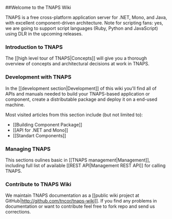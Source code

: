 ##Welcome to the TNAPS Wiki

TNAPS is a free cross-platform application server for .NET, Mono, and Java, with excellent component-driven architecture. Note for scripting fans: yes, we are going to support script languages (Ruby, Python and JavaScript) using DLR in the upcoming releases.

### Introduction to TNAPS

The [[high level tour of TNAPS|Concepts]] will give you a thorough overview of concepts and architectural decisions at work in TNAPS.

### Development with TNAPS

In the [[development section|Development]] of this wiki you'll find all of APIs and manuals needed to build your TNAPS-based application or component, create a distributable package and deploy it on a end-used machine. 

Most visited articles from this section include (but not limited to):

* [[Building Component Package]]
* [[API for .NET and Mono]]
* [[Standart Components]]

### Managing TNAPS

This sections oulines basic in [[TNAPS management|Management]], including full list of available [[REST API|Management REST API]] for calling TNAPS.

### Contribute to TNAPS Wiki

We maintain TNAPS documentation as a [[public wiki project at GitHub|http://github.com/tncor/tnaps-wiki]]. If you find any problems in documentation or want to contribute feel free to fork repo and send us corrections. 